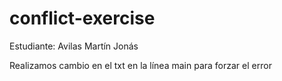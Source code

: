 # conflict-exercise
Estudiante: Avilas Martín Jonás

Realizamos cambio en el txt en la línea main para forzar el error 